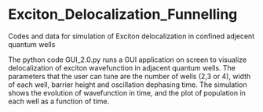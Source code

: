 # Exciton_Delocalization_Funnelling
Codes and data for simulation of Exciton delocalization in confined adjecent quantum wells

The python code GUI_2.0.py runs a GUI application on screen to visualize delocalization of exciton wavefunction in adjacent quantum wells.
The parameters that the user can tune are the number of wells (2,3 or 4), width of each well, barrier height and oscillation dephasing time. The simulation shows the evolution of wavefunction in time, and the plot of population in each well as a function of time. 
